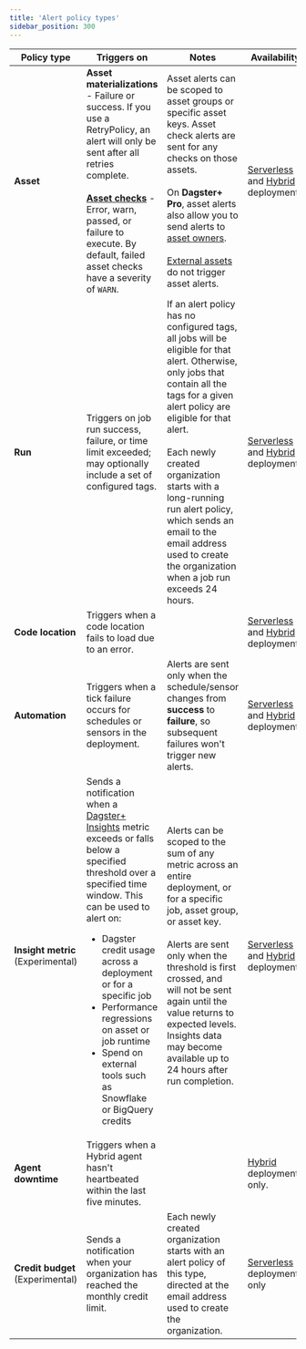 ```yaml
---
title: 'Alert policy types'
sidebar_position: 300
---
```


| Policy type | Triggers on | Notes | Availability |
|-------------|-------------|--------------|-------|
| **Asset** | **Asset materializations** - Failure or success. If you use a RetryPolicy, an alert will only be sent after all retries complete.<br /><br />**[Asset checks](/guides/test/asset-checks)** - Error, warn, passed, or failure to execute. By default, failed asset checks have a severity of `WARN`. | Asset alerts can be scoped to asset groups or specific asset keys. Asset check alerts are sent for any checks on those assets.<br /><br />On **Dagster+ Pro**, asset alerts also allow you to send alerts to [asset owners](/guides/build/assets/metadata-and-tags/#owners).<br /><br />[External assets](/guides/build/assets/external-assets) do not trigger asset alerts. | [Serverless](/dagster-plus/deployment/deployment-types/serverless/) and [Hybrid](/dagster-plus/deployment/deployment-types/hybrid/) deployments  |
| **Run** | Triggers on job run success, failure, or time limit exceeded; may optionally include a set of configured tags. | If an alert policy has no configured tags, all jobs will be eligible for that alert. Otherwise, only jobs that contain all the tags for a given alert policy are eligible for that alert.<br /><br />Each newly created organization starts with a long-running run alert policy, which sends an email to the email address used to create the organization when a job run exceeds 24 hours. |[Serverless](/dagster-plus/deployment/deployment-types/serverless/) and [Hybrid](/dagster-plus/deployment/deployment-types/hybrid/) deployments  |
| **Code location** | Triggers when a code location fails to load due to an error. | | [Serverless](/dagster-plus/deployment/deployment-types/serverless/) and [Hybrid](/dagster-plus/deployment/deployment-types/hybrid/) deployments | |
| **Automation** | Triggers when a tick failure occurs for schedules or sensors in the deployment. | Alerts are sent only when the schedule/sensor changes from **success** to **failure**, so subsequent failures won't trigger new alerts. | [Serverless](/dagster-plus/deployment/deployment-types/serverless/) and [Hybrid](/dagster-plus/deployment/deployment-types/hybrid/) deployments  |
| **Insight metric** (Experimental) | Sends a notification when a [Dagster+ Insights](/dagster-plus/features/insights/) metric exceeds or falls below a specified threshold over a specified time window. This can be used to alert on:<ul><li>Dagster credit usage across a deployment or for a specific job</li><li>Performance regressions on asset or job runtime</li><li>Spend on external tools such as Snowflake or BigQuery credits</li></ul> | Alerts can be scoped to the sum of any metric across an entire deployment, or for a specific job, asset group, or asset key.<br /><br />Alerts are sent only when the threshold is first crossed, and will not be sent again until the value returns to expected levels. Insights data may become available up to 24 hours after run completion. | [Serverless](/dagster-plus/deployment/deployment-types/serverless/) and [Hybrid](/dagster-plus/deployment/deployment-types/hybrid/) deployments |
| **Agent downtime** | Triggers when a Hybrid agent hasn't heartbeated within the last five minutes. | | [Hybrid](/dagster-plus/deployment/deployment-types/hybrid/) deployments only. |
| **Credit budget** (Experimental) | Sends a notification when your organization has reached the monthly credit limit. | Each newly created organization starts with an alert policy of this type, directed at the email address used to create the organization. | [Serverless](/dagster-plus/deployment/deployment-types/serverless/) deployments only |
